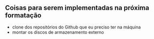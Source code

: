 ## Coisas para serem implementadas na próxima formatação

* clone dos repositórios do Github que eu preciso ter na máquina
* montar os discos de armazenamento externo


